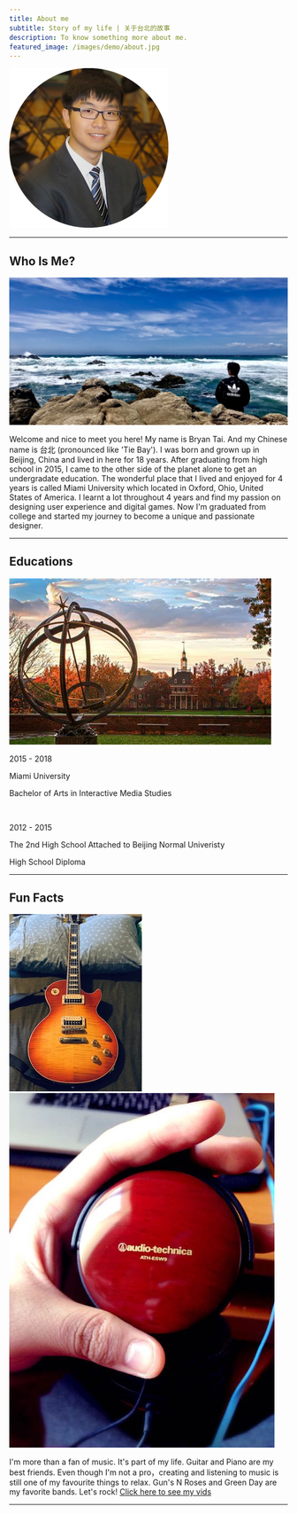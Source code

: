 ```yaml
---
title: About me
subtitle: Story of my life | 关于台北的故事
description: To know something more about me.
featured_image: /images/demo/about.jpg
---
```


![](/images/avatar-tb.png)

---

## Who Is Me?

<div class="gallery" data-columns="1">
	<img src="/images/me.JPG">
</div>

Welcome and nice to meet you here! My name is Bryan Tai. And my Chinese name is 台北 (pronounced like 'Tie Bay'). I was born and grown up in Beijing, China and lived in here for 18 years. After graduating from high school in 2015, I came to the other side of the planet alone to get an undergradate education. The wonderful place that I lived and enjoyed for 4 years is called Miami University which located in Oxford, Ohio, United States of America. I learnt a lot throughout 4 years and find my passion on designing user experience and digital games. Now I'm graduated from college and started my journey to become a unique and passionate designer.

---

## Educations

![](/images/mu.jpeg)

2015 - 2018

Miami University

Bachelor of Arts in Interactive Media Studies

<br>

2012 - 2015

The 2nd High School Attached to Beijing Normal Univeristy

High School Diploma

---

## Fun Facts

<div class="gallery" data-columns="1">
	<img src="/images/guitarfront.jpg">
    <img src="/images/headphone.jpg"> 
</div>

I'm more than a fan of music. It's part of my life. Guitar and Piano are my best friends. Even though I'm not a pro，creating and listening to music is still one of my favourite things to relax. Gun's N Roses and Green Day are my favorite bands. Let's rock! <a href="http://puo51diay.bkt.clouddn.com/My%20Movie%202.mp4">Click here to see my vids</a>

---